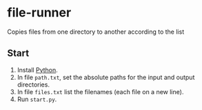 # file-runner
Copies files from one directory to another according to the list

## Start

1. Install [Python](https://www.python.org).
2. In file `path.txt`, set the absolute paths for the input and output directories.
3. In file `files.txt` list the filenames (each file on a new line).
4. Run `start.py`.

